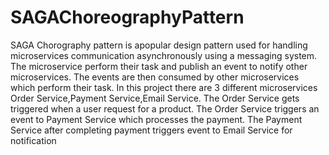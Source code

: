 # SAGAChoreographyPattern
SAGA Chorography pattern is apopular design pattern used for handling microservices communication asynchronously using a messaging system.
The microservice perform their task and publish an event to notify other microservices. The events are then consumed by other microservices which perform their task.
In this project there are 3 different microservices Order Service,Payment Service,Email Service.
The Order Service gets triggered when a user request for a product.
The Order Service triggers an event to Payment Service which processes the payment.
The Payment Service after completing payment triggers event to Email Service for notification
